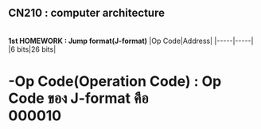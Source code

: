 ## CN210 : computer architecture

<br>**1st HOMEWORK : Jump format(J-format)**
|Op Code|Address|
|-----|-----|
|6 bits|26 bits|
# -Op Code(Operation Code) : Op Code ของ J-format คือ <br>**000010**


